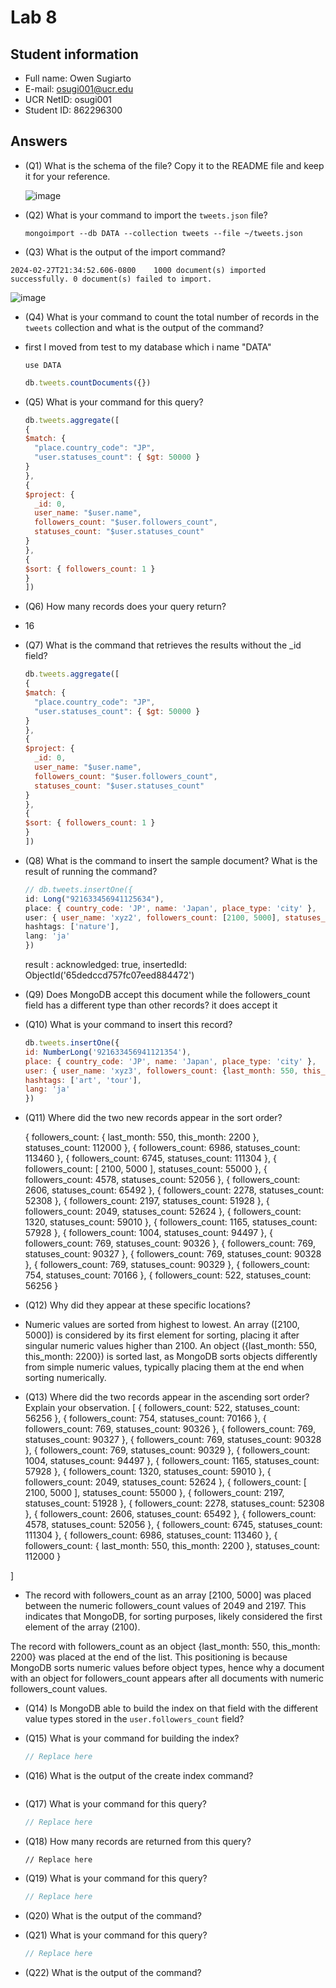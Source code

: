 # Lab 8

## Student information

* Full name: Owen Sugiarto
* E-mail: osugi001@ucr.edu
* UCR NetID: osugi001
* Student ID: 862296300

## Answers

* (Q1) What is the schema of the file? Copy it to the README file and keep it for your reference.


    ![image](https://github.com/osugi001/CS152/assets/102548267/585f59ef-fc82-4539-acf1-18fd6ad5088c)


* (Q2) What is your command to import the `tweets.json` file?

    ```shell
    mongoimport --db DATA --collection tweets --file ~/tweets.json

    ```

* (Q3) What is the output of the import command?
```
2024-02-27T21:34:52.606-0800    1000 document(s) imported successfully. 0 document(s) failed to import.
```
![image](https://github.com/osugi001/CS152/assets/102548267/e27480d9-3894-4709-bca2-cd5f18bef71d)

* (Q4) What is your command to count the total number of records in the `tweets` collection and what is the output of the command?
* first I moved from test to my database which i name "DATA"
  ```
  use DATA
  ```
    ```javascript
    db.tweets.countDocuments({}) 
    ```

* (Q5) What is your command for this query?

    ```javascript
    db.tweets.aggregate([
  {
    $match: {
      "place.country_code": "JP",
      "user.statuses_count": { $gt: 50000 }
    }
  },
  {
    $project: {
      _id: 0,
      user_name: "$user.name",
      followers_count: "$user.followers_count",
      statuses_count: "$user.statuses_count"
    }
  },
  {
    $sort: { followers_count: 1 }
  }
  ])
  ```

* (Q6) How many records does your query return?
* 16

* (Q7) What is the command that retrieves the results without the _id field?

    ```javascript
    db.tweets.aggregate([
  {
    $match: {
      "place.country_code": "JP",
      "user.statuses_count": { $gt: 50000 }
    }
  },
  {
    $project: {
      _id: 0, 
      user_name: "$user.name",
      followers_count: "$user.followers_count",
      statuses_count: "$user.statuses_count"
    }
  },
  {
    $sort: { followers_count: 1 }
  }
  ])

    ```

* (Q8) What is the command to insert the sample document? What is the result of running the command?

    ```javascript
    // db.tweets.insertOne({
  id: Long("921633456941125634"),
  place: { country_code: 'JP', name: 'Japan', place_type: 'city' },
  user: { user_name: 'xyz2', followers_count: [2100, 5000], statuses_count: 55000 },
  hashtags: ['nature'],
  lang: 'ja'
  })

    ```
    result :   acknowledged: true,
  insertedId: ObjectId('65dedccd757fc07eed884472')


* (Q9) Does MongoDB accept this document while the followers_count field has a different type than other records?
it does accept it
* (Q10) What is your command to insert this record?

    ```javascript
    db.tweets.insertOne({
  id: NumberLong('921633456941121354'),
  place: { country_code: 'JP', name: 'Japan', place_type: 'city' },
  user: { user_name: 'xyz3', followers_count: {last_month: 550, this_month: 2200}, statuses_count: 112000 },
  hashtags: ['art', 'tour'],
  lang: 'ja'
  })

    ```


* (Q11) Where did the two new records appear in the sort order?

  {
    followers_count: { last_month: 550, this_month: 2200 },
    statuses_count: 112000
  },
  { followers_count: 6986, statuses_count: 113460 },
  { followers_count: 6745, statuses_count: 111304 },
  { followers_count: [ 2100, 5000 ], statuses_count: 55000 },
  { followers_count: 4578, statuses_count: 52056 },
  { followers_count: 2606, statuses_count: 65492 },
  { followers_count: 2278, statuses_count: 52308 },
  { followers_count: 2197, statuses_count: 51928 },
  { followers_count: 2049, statuses_count: 52624 },
  { followers_count: 1320, statuses_count: 59010 },
  { followers_count: 1165, statuses_count: 57928 },
  { followers_count: 1004, statuses_count: 94497 },
  { followers_count: 769, statuses_count: 90326 },
  { followers_count: 769, statuses_count: 90327 },
  { followers_count: 769, statuses_count: 90328 },
  { followers_count: 769, statuses_count: 90329 },
  { followers_count: 754, statuses_count: 70166 },
  { followers_count: 522, statuses_count: 56256 }

* (Q12) Why did they appear at these specific locations?
* Numeric values are sorted from highest to lowest.
An array ([2100, 5000]) is considered by its first element for sorting, placing it after singular numeric values higher than 2100.
An object ({last_month: 550, this_month: 2200}) is sorted last, as MongoDB sorts objects differently from simple numeric values, typically placing them at the end when sorting numerically.


* (Q13) Where did the two records appear in the ascending sort order? Explain your observation.
[
  { followers_count: 522, statuses_count: 56256 },
  { followers_count: 754, statuses_count: 70166 },
  { followers_count: 769, statuses_count: 90326 },
  { followers_count: 769, statuses_count: 90327 },
  { followers_count: 769, statuses_count: 90328 },
  { followers_count: 769, statuses_count: 90329 },
  { followers_count: 1004, statuses_count: 94497 },
  { followers_count: 1165, statuses_count: 57928 },
  { followers_count: 1320, statuses_count: 59010 },
  { followers_count: 2049, statuses_count: 52624 },
  { followers_count: [ 2100, 5000 ], statuses_count: 55000 },
  { followers_count: 2197, statuses_count: 51928 },
  { followers_count: 2278, statuses_count: 52308 },
  { followers_count: 2606, statuses_count: 65492 },
  { followers_count: 4578, statuses_count: 52056 },
  { followers_count: 6745, statuses_count: 111304 },
  { followers_count: 6986, statuses_count: 113460 },
  {
    followers_count: { last_month: 550, this_month: 2200 },
    statuses_count: 112000
  }

]
* The record with followers_count as an array [2100, 5000] was placed between the numeric followers_count values of 2049 and 2197. This indicates that MongoDB, for sorting purposes, likely considered the first element of the array (2100).

The record with followers_count as an object {last_month: 550, this_month: 2200} was placed at the end of the list. This positioning is because MongoDB sorts numeric values before object types, hence why a document with an object for followers_count appears after all documents with numeric followers_count values.


* (Q14) Is MongoDB able to build the index on that field with the different value types stored in the `user.followers_count` field?


* (Q15) What is your command for building the index?

    ```javascript
    // Replace here
    ```

* (Q16) What is the output of the create index command?

    ```text
    ```

* (Q17) What is your command for this query?

    ```javascript
    // Replace here
    ```

* (Q18) How many records are returned from this query?

    ```
    // Replace here
    ```

* (Q19) What is your command for this query?
    ```javascript
    // Replace here
    ```

* (Q20) What is the output of the command?

* (Q21) What is your command for this query?
    ```javascript
    // Replace here
    ```

* (Q22) What is the output of the command?
